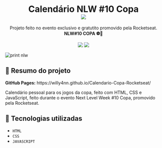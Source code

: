 
<h1 align=center>
  Calendário NLW #10 Copa
  <div align=center>
    <img src="https://user-images.githubusercontent.com/101363317/200147289-a7790b70-8bb1-400d-8915-f01f29fc71df.svg">
  </div>
</h1>
<p align="center">
  Projeto feito no evento exclusivo e gratutito promovido pela Rocketseat.
  <br>
  <strong>NLW#10 COPA ⚽🚀</strong>
</p>
<p align="center">
  <img src="https://img.shields.io/badge/STATUS-COMPLETO-brightgreen"/>
  <img src="https://img.shields.io/badge/RELEASE-1.0.0-blue">
</p>

![print nlw](https://user-images.githubusercontent.com/101363317/200149747-f856e60f-e3e6-4dd8-9562-87b851db9d18.PNG)

<h2> 📝 Resumo do projeto </h2>
<p><b>GitHub Pages:</b> https://willy4nn.github.io/Calendario-Copa-Rocketseat/ </p>
<p>Calendário pessoal para os jogos da copa, feito com HTML, CSS e JavaScript, feito durante o evento Next Level Week #10 Copa, promovido pela Rocketseat.</p>

<h2> 🚀 Tecnologias utilizadas </h2>

- ``HTML``
- ``CSS``
- ``JAVASCRIPT``

